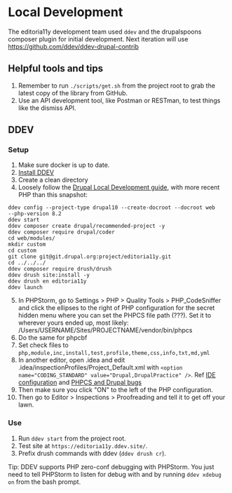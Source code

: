 # Local Development
The editoria11y development team used `ddev` and the drupalspoons composer
plugin for initial development.
Next iteration will use https://github.com/ddev/ddev-drupal-contrib

## Helpful tools and tips
1. Remember to run `./scripts/get.sh` from the project root to grab the latest
copy of the library from GitHub.
2. Use an API development tool, like Postman or RESTman, to test things like the
dismiss API.

## DDEV

### Setup
1. Make sure docker is up to date.
2. [Install DDEV](https://ddev.readthedocs.io/en/stable/#macos-homebrew)
3. Create a clean directory
4. Loosely follow the [Drupal Local Development guide](https://www.drupal.org/docs/official_docs/local-development-guide), with more recent PHP than this snapshot:
```
ddev config --project-type drupal10 --create-docroot --docroot web 
--php-version 8.2
ddev start
ddev composer create drupal/recommended-project -y
ddev composer require drupal/coder
cd web/modules/
mkdir custom
cd custom
git clone git@git.drupal.org:project/editoria11y.git
cd ../../../
ddev composer require drush/drush
ddev drush site:install -y
ddev drush en editoria11y
ddev launch
```
5. In PHPStorm, go to Settings > PHP > Quality Tools > PHP_CodeSniffer and 
click the ellipses to the right of PHP configuration for the secret hidden menu
where you can set the PHPCS file path (???). Set it to wherever yours ended up,
most likely:
/Users/USERNAME/Sites/PROJECTNAME/vendor/bin/phpcs
6. Do the same for phpcbf
7. Set check files to `php,module,inc,install,test,profile,theme,css,info,txt,md,yml`
8. In another editor, open .idea and edit .idea/inspectionProfiles/Project_Default.xml with `<option name="CODING_STANDARD" value="Drupal,DrupalPractice" />`. Ref [IDE configuration](https://www.drupal.org/node/1419988#s-ide-and-editor-configuration) and [PHPCS and Drupal bugs](https://www.drupal.org/project/coder/issues/3262291#comment-15298041)
9. Then make sure you click "ON" to the left of the PHP configuration.
10. Then go to Editor > Inspections > Proofreading and tell it to get off your
    lawn.

### Use
1. Run `ddev start` from the project root.
2. Test site at `https://editoria11y.ddev.site/`.
3. Prefix drush commands with ddev (`ddev drush cr`).

Tip: DDEV supports PHP zero-conf debugging with PHPStorm. You just need to tell
PHPStorm to listen for debug with  and by running `ddev xdebug on` from the bash
prompt.
